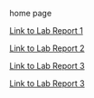 home page

[Link to Lab Report 1](lab1.html)

[Link to Lab Report 2](lab2.html)

[Link to Lab Report 3](lab3.html)

[Link to Lab Report 3](lab4.html)